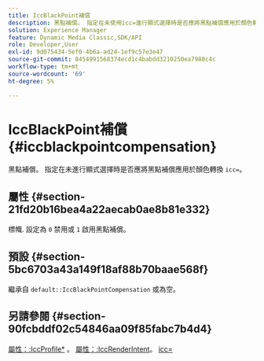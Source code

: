 ```yaml
---
title: IccBlackPoint補償
description: 黑點補償。 指定在未使用icc=進行顯式選擇時是否應將黑點補償應用於顏色轉換。
solution: Experience Manager
feature: Dynamic Media Classic,SDK/API
role: Developer,User
exl-id: 9d075434-5ef0-4b6a-ad24-1ef9c57e3e47
source-git-commit: 8454991568374ecd1c4babdd3210250ea7988c4c
workflow-type: tm+mt
source-wordcount: '69'
ht-degree: 5%

---
```


# IccBlackPoint補償{#iccblackpointcompensation}

黑點補償。 指定在未進行顯式選擇時是否應將黑點補償應用於顏色轉換 `icc=`。

## 屬性 {#section-21fd20b16bea4a22aecab0ae8b81e332}

標幟. 設定為 `0` 禁用或 `1` 啟用黑點補償。

## 預設 {#section-5bc6703a43a149f18af88b70baae568f}

繼承自 `default::IccBlackPointCompensation` 或為空。

## 另請參閱 {#section-90fcbddf02c54846aa09f85fabc7b4d4}

[屬性：:IccProfile*](../../../../../ir-api/material-cat/image-rendering-api-ref/c-ir-material-catalog/c-ir-attributes-reference/r-ir-iccprofilergb.md#reference-cdaad25b155646ffa382d722fd324b30) 。 [屬性：:IccRenderIntent](../../../../../ir-api/material-cat/image-rendering-api-ref/c-ir-material-catalog/c-ir-attributes-reference/r-ir-iccrenderintent.md#reference-3b80b7a4c25545a593c5076f318b5c40)。 [icc=](../../../../../ir-api/http-protocol/image-rendering-api-ref/c-ir-http-protocol-ref/c-ir-http-protocol-command-reference/r-ir-icc.md#reference-86a2fff3cef24982ad2063d977a16e06)
